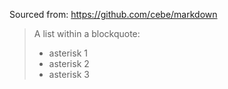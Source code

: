 Sourced from: https://github.com/cebe/markdown

> A list within a blockquote:
>
> *	asterisk 1
> *	asterisk 2
> *	asterisk 3
